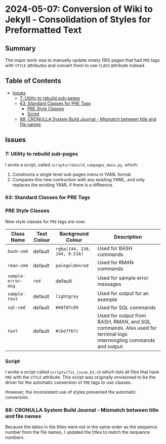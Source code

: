 # 2024-05-07: Conversion of Wiki to Jekyll - Consolidation of Styles for Preformatted Text

## Summary

The major work was to manually update ninety (90) pages that had `PRE` tags with `STYLE` attributes and convert them to use `CLASS` attribute instead.

## Table of Contents

* [Issues](#issues)
  * [7: Utility to rebuild sub-pages](#7-utility-to-rebuild-sub-pages)
  * [63: Standard Classes for PRE Tags](#63-standard-classes-for-pre-tags)
    * [PRE Style Classes](#pre-style-classes)
    * [Script](#script)
  * [88: CRONULLA System Build Journal - Mismatch between title and file names](#88-cronulla-system-build-journal---mismatch-between-title-and-file-names)

## Issues

### 7: Utility to rebuild sub-pages

I wrote a script, called `scripts/rebuild_subpages_menu.py`, which:

1. Constructs a single level sub-pages menu in YAML format
1. Compares this new contruction with any existing YAML, and only replaces the existing YAML if there is a diffeence.

### 63: Standard Classes for PRE Tags

### PRE Style Classes

New style classes for `PRE` tags are now:

Class Name | Text Colour | Background Colour | Description
--- | --- | --- | ---
`bash-cmd` | default | `rgba(144, 238, 144, 0.516)` | Used for BASH commands
`rman-cmd` | default | `palegoldenrod` | Used for RMAN commands
`sample-error-msg` | `red` | default | Used for sample error messages
`sample-text` | default | `lightgrey` | Used for output for an example
`sql-cmd` | default | `#ddf87c89` | Used for SQL commands
`text` | default | `#cbe7f67c` | Used for output from BASH, RMAN, and SQL commands. Also used for terminal logs intermingling commands and output.

### Script

I wrote a script called `scripts/fix_issue_63.sh` which lists all files that have `PRE` with the `STYLE` attribute. This script was originally envisioned to be the driver for the automatic conversion of `PRE` tags to use classes.

However, the inconsistent use of styles prevented the automatic conversion.

### 88: CRONULLA System Build Journal - Mismatch between title and file names

Because the dates in the titles were not in the same order as the sequence number from the file names, I updated the titles to match the sequence numbers.
